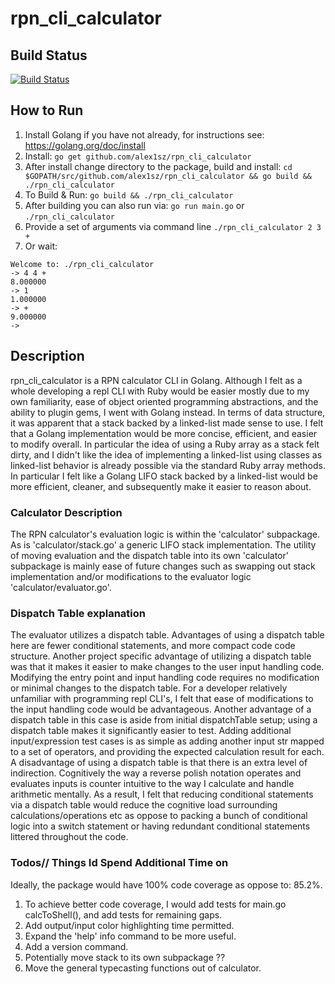 # rpn_cli_calculator

## Build Status
[![Build Status](https://travis-ci.com/Alex1sz/rpn_cli_calculator.svg?token=tCgPM15Yp3EA7UzetByu&branch=master)](https://travis-ci.com/Alex1sz/rpn_cli_calculator)

## How to Run
1. Install Golang if you have not already, for instructions see: <https://golang.org/doc/install>
1. Install: `go get github.com/alex1sz/rpn_cli_calculator`
1. After install change directory to the package, build and install: `cd $GOPATH/src/github.com/alex1sz/rpn_cli_calculator && go build && ./rpn_cli_calculator`
1. To Build & Run: `go build && ./rpn_cli_calculator`
1. After building you can also run via: `go run main.go` or `./rpn_cli_calculator`
1. Provide a set of arguments via command line `./rpn_cli_calculator 2 3 +`
1. Or wait:
```
Welcome to: ./rpn_cli_calculator
-> 4 4 +
8.000000
-> 1
1.000000
-> +
9.000000
->
```


## Description
rpn_cli_calculator is a RPN calculator CLI in Golang. Although I felt as a whole developing a repl CLI with Ruby would be easier mostly due to my own familiarity, ease of object oriented programming abstractions, and the ability to plugin gems, I went with Golang instead. In terms of data structure, it was apparent that a stack backed by a linked-list made sense to use. I felt that a Golang implementation would be more concise, efficient, and easier to modify overall. In particular the idea of using a Ruby array as a stack felt dirty, and I didn't like the idea of implementing a linked-list using classes as linked-list behavior is already possible via the standard Ruby array methods. In particular I felt like a Golang LIFO stack backed by a linked-list would be more efficient, cleaner, and subsequently make it easier to reason about.

### Calculator Description
The RPN calculator's evaluation logic is within the 'calculator' subpackage. As is 'calculator/stack.go' a generic LIFO stack implementation. The utility of moving evaluation and the dispatch table into its own 'calculator' subpackage is mainly ease of future changes such as swapping out stack implementation and/or modifications to the evaluator logic 'calculator/evaluator.go'.

### Dispatch Table explanation
The evaluator utilizes a dispatch table. Advantages of using a dispatch table here are fewer conditional statements, and more compact code code structure. Another project specific advantage of utilizing a dispatch table was that it makes it easier to make changes to the user input handling code. Modifying the entry point and input handling code requires no modification or minimal changes to the dispatch table. For a developer relatively unfamiliar with programming repl CLI's, I felt that ease of modifications to the input handling code would be advantageous. Another advantage of a dispatch table in this case is aside from initial dispatchTable setup; using a dispatch table makes it significantly easier to test. Adding additional input/expression test cases is as simple as adding another input str mapped to a set of operators, and providing the expected calculation result for each. A disadvantage of using a dispatch table is that there is an extra level of indirection. Cognitively the way a reverse polish notation operates and evaluates inputs is counter intuitive to the way I calculate and handle arithmetic mentally. As a result, I felt that reducing conditional statements via a dispatch table would reduce the cognitive load surrounding calculations/operations etc as oppose to packing a bunch of conditional logic into a switch statement or having redundant conditional statements littered throughout the code.

### Todos// Things Id Spend Additional Time on
Ideally, the package would have 100% code coverage as oppose to: 85.2%.

1. To achieve better code coverage, I would add tests for main.go calcToShell(), and add tests for remaining gaps.
1. Add output/input color highlighting time permitted.
1. Expand the 'help' info command to be more useful.
1. Add a version command.
1. Potentially move stack to its own subpackage ??
1. Move the general typecasting functions out of calculator.
